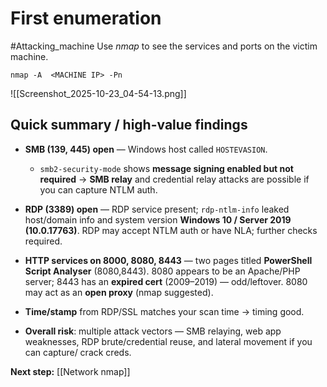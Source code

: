 # First enumeration

#Attacking_machine
Use *nmap* to see the services and ports on the victim machine.

```
nmap -A  <MACHINE IP> -Pn
```

![[Screenshot_2025-10-23_04-54-13.png]]

## Quick summary / high-value findings

- **SMB (139, 445) open** — Windows host called `HOSTEVASION`.
    
    - `smb2-security-mode` shows **message signing enabled but not required** → **SMB relay** and credential relay attacks are possible if you can capture NTLM auth.
        
- **RDP (3389) open** — RDP service present; `rdp-ntlm-info` leaked host/domain info and system version **Windows 10 / Server 2019 (10.0.17763)**. RDP may accept NTLM auth or have NLA; further checks required.
    
- **HTTP services on 8000, 8080, 8443** — two pages titled **PowerShell Script Analyser** (8080,8443). 8080 appears to be an Apache/PHP server; 8443 has an **expired cert** (2009–2019) — odd/leftover. 8080 may act as an **open proxy** (nmap suggested).
    
- **Time/stamp** from RDP/SSL matches your scan time → timing good.
    
- **Overall risk**: multiple attack vectors — SMB relaying, web app weaknesses, RDP brute/credential reuse, and lateral movement if you can capture/ crack creds.

**Next step:** [[Network nmap]]
